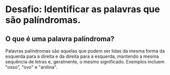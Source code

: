 # Desafio: Identificar as palavras que são palíndromas.

## O que é uma palavra palíndroma?
Palavras palíndromas são aquelas que podem ser lidas da mesma forma da esquerda para a direita e da direita para a esquerda, mantendo a mesma sequência de letras e, geralmente, o mesmo significado. Exemplos incluem "osso", "ovo" e "anilina".